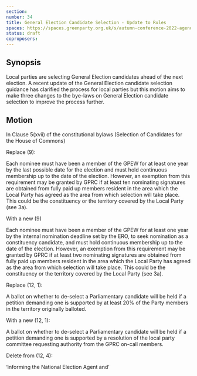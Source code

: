 ```yaml
---
section:
number: 34
title: General Election Candidate Selection - Update to Rules
spaces: https://spaces.greenparty.org.uk/s/autumn-conference-2022-agenda-forum/?contentId=101556
status: draft
coproposers:
---
```

## Synopsis
Local parties are selecting General Election candidates ahead of the next election. A recent update of the General Election candidate selection guidance has clarified the process for local parties but this motion aims to make three changes to the bye-laws on General Election candidate selection to improve the process further.

## Motion
In Clause 5(xvii) of the constitutional bylaws (Selection of Candidates for the House of Commons)

Replace (9):

Each nominee must have been a member of the GPEW for at least one year by the last possible date for the election and must hold continuous membership up to the date of the election. However, an exemption from this requirement may be granted by GPRC if at least ten nominating signatures are obtained from fully paid up members resident in the area which the Local Party has agreed as the area from which selection will take place.  This could be the constituency or the territory covered by the Local Party (see 3a).

With a new (9)

Each nominee must have been a member of the GPEW for at least one year by the internal nomination deadline set by the ERO, to seek nomination as a constituency candidate, and must hold continuous membership up to the date of the election. However, an exemption from this requirement may be granted by GPRC if at least two nominating signatures are obtained from fully paid up members resident in the area which the Local Party has agreed as the area from which selection will take place.  This could be the constituency or the territory covered by the Local Party (see 3a).

Replace (12, 1):

A ballot on whether to de-select a Parliamentary candidate will be held if a petition demanding one is supported by at least 20% of the Party members in the territory originally balloted.

With a new (12, 1):

A ballot on whether to de-select a Parliamentary candidate will be held if a petition demanding one is supported by a resolution of the local party committee requesting authority from the GPRC on-call members.

Delete from (12, 4):

‘informing the National Election Agent and’
